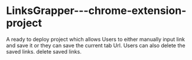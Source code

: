 # LinksGrapper---chrome-extension-project
A ready to deploy project which allows Users to either manually input link and save it or they can save the current tab Url. Users can also delete the saved links. delete saved links.
